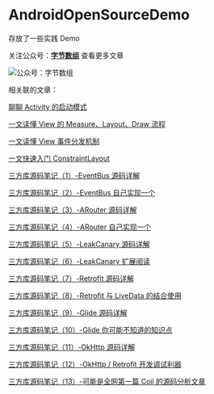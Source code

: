 # AndroidOpenSourceDemo

存放了一些实践 Demo

关注公众号：[**字节数组**](https://p6-juejin.byteimg.com/tos-cn-i-k3u1fbpfcp/36784c0d2b924b04afb5ee09eb16ca6f~tplv-k3u1fbpfcp-watermark.image) 查看更多文章

![公众号：字节数组](https://p6-juejin.byteimg.com/tos-cn-i-k3u1fbpfcp/36784c0d2b924b04afb5ee09eb16ca6f~tplv-k3u1fbpfcp-watermark.image)

相关联的文章：

[聊聊 Activity 的启动模式](https://juejin.cn/post/6952886121328345101)

[一文读懂 View 的 Measure、Layout、Draw 流程](https://juejin.cn/post/6939540905581887502)

[一文读懂 View 事件分发机制](https://juejin.cn/post/6931914294980411406)

[一文快速入门 ConstraintLayout](https://juejin.cn/post/6911710012750430215)

[三方库源码笔记（1）-EventBus 源码详解](https://juejin.cn/post/6881265680465788936)

[三方库源码笔记（2）-EventBus 自己实现一个](https://juejin.cn/post/6881808026647396366)

[三方库源码笔记（3）-ARouter 源码详解](https://juejin.cn/post/6882553066285957134)

[三方库源码笔记（4）-ARouter 自己实现一个](https://juejin.cn/post/6883105868326862856)

[三方库源码笔记（5）-LeakCanary 源码详解](https://juejin.cn/post/6884225131015569421)

[三方库源码笔记（6）-LeakCanary 扩展阅读](https://juejin.cn/post/6884526739646185479)

[三方库源码笔记（7）-Retrofit 源码详解](https://juejin.cn/post/6886121327845965838)

[三方库源码笔记（8）-Retrofit 与 LiveData 的结合使用](https://juejin.cn/post/6887408273213882375)

[三方库源码笔记（9）-Glide 源码详解](https://juejin.cn/post/6891307560557608967)

[三方库源码笔记（10）-Glide 你可能不知道的知识点](https://juejin.cn/post/6892751013544263687)

[三方库源码笔记（11）-OkHttp 源码详解](https://juejin.cn/post/6895369745445748749)

[三方库源码笔记（12）-OkHttp / Retrofit 开发调试利器](https://juejin.cn/post/6895740949025177607)

[三方库源码笔记（13）-可能是全网第一篇 Coil 的源码分析文章](https://juejin.cn/post/6897872882051842061)